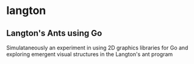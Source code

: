 # langton
## Langton's Ants using Go

Simulataneously an experiment in using 2D graphics libraries for Go and exploring emergent visual structures in the Langton's ant program